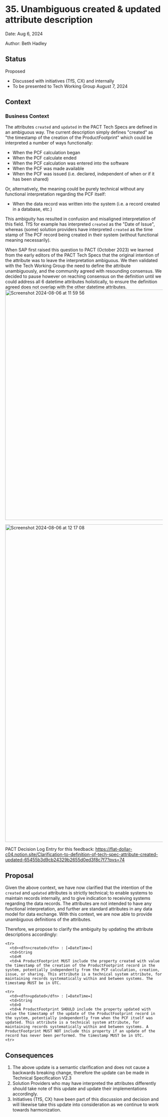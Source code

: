 # 35. Unambiguous created & updated attribute description

Date: Aug 6, 2024

Author: Beth Hadley

## Status

Proposed
- Discussed with initiatives (TfS, CX) and internally
- To be presented to Tech Working Group August 7, 2024

## Context

### Business Context
The attributes `created` and `updated` in the PACT Tech Specs are defined in an ambiguous way. The current description simply defines "created" as "the timestamp of the creation of the ProductFootprint" which could be interpreted a number of ways functionally:
- When the PCF calculation began
- When the PCF calculate ended
- When the PCF calculation was entered into the software
- When the PCF was made available
- When the PCF was issued (i.e. declared, independent of when or if it has been shared)

Or, alternatively, the meaning could be purely technical without any functional interpretation regarding the PCF itself:
- When the data record was written into the system (i.e. a record created in a database, etc.)

This ambiguity has resulted in confusion and misaligned interpretation of this field. TfS for example has interpreted `created` as the "Date of Issue", whereas (some) solution providers have interpreted `created` as the time stamp of The PCF record being created in their system (without functional meaning necessarily).

When SAP first raised this question to PACT (October 2023) we learned from the early editors of the PACT Tech Specs that the original intention of the attribute was to leave the interpretation ambiguous. We then validated with the Tech Working Group the need to define the attribute unambiguously, and the community agreed with resounding consensus. We decided to pause however on reaching consensus on the definition until we could address all 6 datetime attributes holistically, to ensure the definition agreed does not overlap with the other datetime attributes.
<img width="737" alt="Screenshot 2024-08-06 at 11 59 56" src="https://github.com/user-attachments/assets/54112eb4-0eee-4d57-bb23-c7ada7d53373">

<img width="1016" alt="Screenshot 2024-08-06 at 12 17 08" src="https://github.com/user-attachments/assets/5d99865b-c290-4b98-8ed4-60dc81997285">

PACT Decision Log Entry for this feedback: https://flat-dollar-c04.notion.site/Clarification-to-definition-of-tech-spec-attribute-created-updated-65455b3d9cb24329b2655d0ed3f8c7f7?pvs=74
## Proposal

Given the above context, we have now clarified that the intention of the `created`  and `updated` attributes is strictly technical; to enable systems to maintain records internally, and to give indication to receiving systems regarding the data records. The attributes are not intended to have any functional interpretation, and further are standard attributes in any data model for data exchange. With this context, we are now able to provide unambiguous definitions of the attributes.

Therefore, we propose to clarify the ambiguity by updating the attribute descriptions accordingly:

```
<tr>
  <td><dfn>created</dfn> : [=DateTime=]
  <td>String
  <td>M
  <td>A ProductFootprint MUST include the property created with value the timestamp of the creation of the ProductFootprint record in the system, potentially independently from the PCF calculation, creation, issue, or sharing. This attribute is a technical system attribute, for maintaining records systematically within and between systems. The timestamp MUST be in UTC.

<tr>
  <td><dfn>updated</dfn> : [=DateTime=]
  <td>String
  <td>O
  <td>A ProductFootprint SHOULD include the property updated with value the timestamp of the update of the ProductFootprint record in the system, potentially independently from when the PCF itself was updated. This attribute is a technical system attribute, for maintaining records systematically within and between systems. A ProductFootprint MUST NOT include this property if an update of the record has never been performed. The timestamp MUST be in UTC.
<tr>
```

## Consequences

1. The above update is a semantic clarification and does not cause a backwards breaking change, therefore the update can be made in Technical Specification V2.3
2. Solution Providers who may have interpreted the attributes differently should take note of this update and update their implementations accordingly.
3. Initiatives (TfS, CX) have been part of this discussion and decision and will likewise take this update into consideration as we continue to work towards harmonization.
